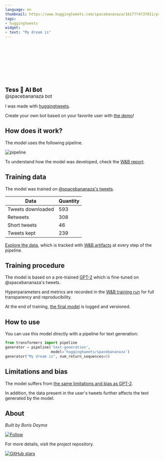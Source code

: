 ```yaml
---
language: en
thumbnail: https://www.huggingtweets.com/spacebananaza/1617774737011/predictions.png
tags:
- huggingtweets
widget:
- text: "My dream is"
---
```


<div>
<div style="width: 132px; height:132px; border-radius: 50%; background-size: cover; background-image: url('https://pbs.twimg.com/profile_images/1370063594520408064/bC3Dbs4D_400x400.jpg')">
</div>
<div style="margin-top: 8px; font-size: 19px; font-weight: 800">Tess 🤖 AI Bot </div>
<div style="font-size: 15px">@spacebananaza bot</div>
</div>

I was made with [huggingtweets](https://github.com/borisdayma/huggingtweets).

Create your own bot based on your favorite user with [the demo](https://colab.research.google.com/github/borisdayma/huggingtweets/blob/master/huggingtweets-demo.ipynb)!

## How does it work?

The model uses the following pipeline.

![pipeline](https://github.com/borisdayma/huggingtweets/blob/master/img/pipeline.png?raw=true)

To understand how the model was developed, check the [W&B report](https://wandb.ai/wandb/huggingtweets/reports/HuggingTweets-Train-a-Model-to-Generate-Tweets--VmlldzoxMTY5MjI).

## Training data

The model was trained on [@spacebananaza's tweets](https://twitter.com/spacebananaza).

| Data | Quantity |
| --- | --- |
| Tweets downloaded | 593 |
| Retweets | 308 |
| Short tweets | 46 |
| Tweets kept | 239 |

[Explore the data](https://wandb.ai/wandb/huggingtweets/runs/3jzrx9ry/artifacts), which is tracked with [W&B artifacts](https://docs.wandb.com/artifacts) at every step of the pipeline.

## Training procedure

The model is based on a pre-trained [GPT-2](https://huggingface.co/gpt2) which is fine-tuned on @spacebananaza's tweets.

Hyperparameters and metrics are recorded in the [W&B training run](https://wandb.ai/wandb/huggingtweets/runs/9vv9pgcs) for full transparency and reproducibility.

At the end of training, [the final model](https://wandb.ai/wandb/huggingtweets/runs/9vv9pgcs/artifacts) is logged and versioned.

## How to use

You can use this model directly with a pipeline for text generation:

```python
from transformers import pipeline
generator = pipeline('text-generation',
                     model='huggingtweets/spacebananaza')
generator("My dream is", num_return_sequences=5)
```

## Limitations and bias

The model suffers from [the same limitations and bias as GPT-2](https://huggingface.co/gpt2#limitations-and-bias).

In addition, the data present in the user's tweets further affects the text generated by the model.

## About

*Built by Boris Dayma*

[![Follow](https://img.shields.io/twitter/follow/borisdayma?style=social)](https://twitter.com/intent/follow?screen_name=borisdayma)

For more details, visit the project repository.

[![GitHub stars](https://img.shields.io/github/stars/borisdayma/huggingtweets?style=social)](https://github.com/borisdayma/huggingtweets)

